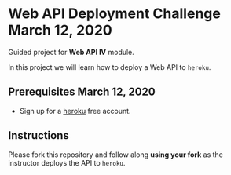 # Web API Deployment Challenge March 12, 2020

Guided project for **Web API IV** module.

In this project we will learn how to deploy a Web API to `heroku`.

## Prerequisites March 12, 2020

- Sign up for a [heroku](https://www.heroku.com/) free account.

## Instructions

Please fork this repository and follow along **using your fork** as the instructor deploys the API to `heroku`.
